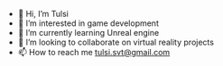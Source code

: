 - 👋 Hi, I’m Tulsi
- 👀 I’m interested in game development
- 🌱 I’m currently learning Unreal engine
- 💞️ I’m looking to collaborate on virtual reality projects
- 📫 How to reach me tulsi.svt@gmail.com

<!---
TulsiPillai/TulsiPillai is a ✨ special ✨ repository because its `README.md` (this file) appears on your GitHub profile.
You can click the Preview link to take a look at your changes.
--->
